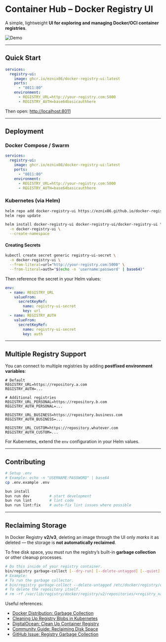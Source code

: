 
# Container Hub – Docker Registry UI

A simple, lightweight **UI for exploring and managing Docker/OCI container registries**.

![Demo](./docs/images/container-hub.gif)

---

## Quick Start

```yaml
services:
  registry-ui:
    image: ghcr.io/eznix86/docker-registry-ui:latest
    ports:
      - "8011:80"
    environment:
      - REGISTRY_URL=http://your-registry.com:5000
      - REGISTRY_AUTH=base64basicauthhere
````

Then open: [http://localhost:8011](http://localhost:8011)

---

## Deployment

### Docker Compose / Swarm

```yaml
services:
  registry-ui:
    image: ghcr.io/eznix86/docker-registry-ui:latest
    ports:
      - "8011:80"
    environment:
      - REGISTRY_URL=http://your-registry.com:5000
      - REGISTRY_AUTH=base64basicauthhere
```

### Kubernetes (via Helm)

```sh
helm repo add docker-registry-ui https://eznix86.github.io/docker-registry-ui
helm repo update

helm install docker-registry-ui docker-registry-ui/docker-registry-ui \
  -n docker-registry-ui \
  --create-namespace
```

#### Creating Secrets

```sh
kubectl create secret generic registry-ui-secret \
  -n docker-registry-ui \
  --from-literal=url="http://your-registry.com:5000" \
  --from-literal=auth="$(echo -n 'username:password' | base64)"
```

Then reference the secret in your Helm values:

```yaml
env:
  - name: REGISTRY_URL
    valueFrom:
      secretKeyRef:
        name: registry-ui-secret
        key: url
  - name: REGISTRY_AUTH
    valueFrom:
      secretKeyRef:
        name: registry-ui-secret
        key: auth
```

---

## Multiple Registry Support

You can connect to multiple registries by adding **postfixed environment variables**:

```env
# Default
REGISTRY_URL=https://repository.a.com
REGISTRY_AUTH=...

# Additional registries
REGISTRY_URL_PERSONAL=https://repository.b.com
REGISTRY_AUTH_PERSONAL=...

REGISTRY_URL_BUSINESS=https://repository.business.com
REGISTRY_AUTH_BUSINESS=...

REGISTRY_URL_CUSTOM=https://repository.whatever.com
REGISTRY_AUTH_CUSTOM=...
```

For Kubernetes, extend the `env` configuration in your Helm values.

---

## Contributing

```sh
# Setup .env
# Example: echo -n "USERNAME:PASSWORD" | base64
cp .env.example .env

bun install
bun run dev         # start development
bun run lint        # lint code
bun run lint:fix    # auto-fix lint issues where possible
```

---

## Reclaiming Storage

In Docker Registry **v2/v3**, deleting an image through the UI only *marks* it as deleted — the storage is **not automatically reclaimed**.

To free disk space, you must run the registry’s built-in **garbage collection** or other cleanup processes.

```sh
# Do this inside of your registry container.
bin/registry garbage-collect [--dry-run] [--delete-untagged] [--quiet] /path/to/config.yml
# Example:
# To run the garbage collector. 
# bin/registry garbage-collect --delete-untagged /etc/docker/registry/config.yml
# To delete the repository itself.
# rm -rf /var/lib/registry/docker/registry/v2/repositories/<registry_name>
```

Useful references:

* [Docker Distribution: Garbage Collection](https://distribution.github.io/distribution/about/garbage-collection/)
* [Cleaning Up Registry Blobs in Kubernetes](https://thelinuxnotes.com/how-to-cleanup-container-registry-blobs-in-kubernetes-with-garbage-collection/)
* [DigitalOcean: Clean Up Container Registry](https://docs.digitalocean.com/products/container-registry/how-to/clean-up-container-registry/)
* [Community Guide: Reclaiming Disk Space](https://dev.to/limal/reclaiming-free-disk-space-from-a-private-docker-repository-30f5)
* [GitHub Issue: Registry Garbage Collection](https://github.com/distribution/distribution/issues/3178)
